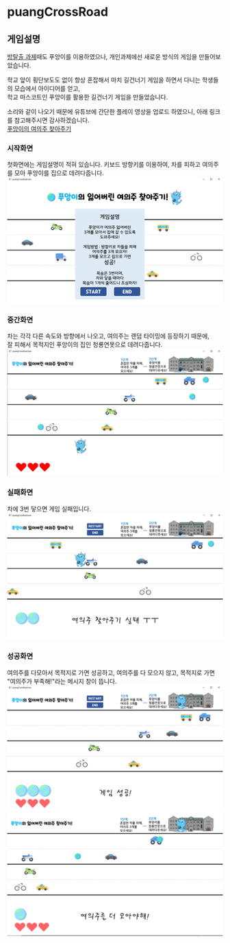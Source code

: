# puangCrossRoad
## 게임설명 
[방탈출 과제](https://github.com/shinysong/puang-bangtal.git)때도 푸앙이를 이용하였으나, 개인과제에선 새로운 방식의 게임을 만들어보았습니다.

학교 앞이 횡단보도도 없이 항상 혼잡해서 마치 길건너기 게임을 하면서 다니는 학생들의 모습에서 아이디어를 얻고,  
학교 마스코트인 푸앙이를 활용한 길건너기 게임을 만들었습니다.

소리와 같이 나오기 때문에 유튜브에 간단한 플레이 영상을 업로드 하였으니, 아래 링크를 참고해주시면 감사하겠습니다.   
[푸앙이의 여의주 찾아주기](https://youtu.be/DsoBETubca8)


### 시작화면
첫화면에는 게임설명이 적혀 있습니다.
키보드 방향키를 이용하여, 차를 피하고 여의주를 모아 푸앙이를 집으로 데려다줍니다.
![시작화면](describe/시작화면.png)

### 중간화면
차는 각각 다른 속도와 방향에서 나오고, 여의주는 랜덤 타이밍에 등장하기 때문에,   
잘 피해서 목적지인 푸앙이의 집인 청룡연못으로 데려다줍니다.
![중간화면](describe/중간화면.png)

### 실패화면
차에 3번 닿으면 게임 실패입니다. 
![실패화면](describe/실패화면.png)

### 성공화면
여의주를 다모아서 목적지로 가면 성공하고,
여의주를 다 모으지 않고, 목적지로 가면 "여의주가 부족해!"라는 메시지 창이 뜹니다.
![성공화면](describe/성공화면.png)
![여의주부족](describe/여의주부족.png)
